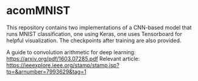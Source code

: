 # acomMNIST
This repository contains two implementations of a CNN-based model that runs MNIST classification, one using Keras, one uses Tensorboard for helpful visualization. The checkpoints after training are also provided.

A guide to convolution arithmetic for deep learning: https://arxiv.org/pdf/1603.07285.pdf
Relevant article: https://ieeexplore.ieee.org/stamp/stamp.jsp?tp=&arnumber=7993629&tag=1
